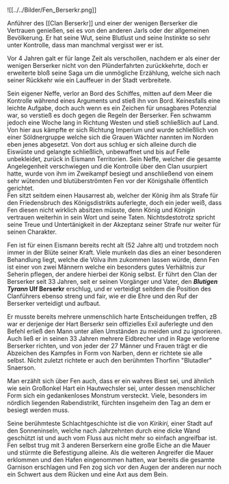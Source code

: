 ![[../../Bilder/Fen_Berserkr.png]]

Anführer des [[Clan Berserkr]] und einer der wenigen Berserker die Vertrauen genießen, sei es von den anderen Jarls oder der allgemeinen Bevölkerung. Er hat seine Wut, seine Blutlust und seine Instinkte so sehr unter Kontrolle, dass man manchmal vergisst wer er ist. 

Vor 4 Jahren galt er für lange Zeit als verschollen, nachdem er als einer der wenigen Berserker nicht von den Plünderfahrten zurückkehrte, doch er erweiterte bloß seine Saga um die unmögliche Erzählung, welche sich nach seiner Rückkehr wie ein Lauffeuer in der Stadt verbreitete.

Sein eigener Neffe, verlor an Bord des Schiffes, mitten auf dem Meer die Kontrolle während eines Arguments und stieß ihn von Bord. Keinesfalls eine leichte Aufgabe, doch auch wenn es ein Zeichen für unsagbares Potenzial war, so verstieß es doch gegen die Regeln der Berserker. Fen schwamm jedoch eine Woche lang in Richtung Westen und stieß schließlich auf Land. Von hier aus kämpfte er sich Richtung Imperium und wurde schließlich von einer Söldnergruppe welche sich die Grauen Wächter nannten im Norden eben jenes abgesetzt. Von dort aus schlug er sich alleine durch die Eiswüste und gelangte schließlich, unbewaffnet und bis auf Felle unbekleidet, zurück in Eismann Territorien. Sein Neffe, welcher die gesamte Angelegenheit verschwiegen und die Kontrolle über den Clan usurpiert hatte, wurde von ihm im Zweikampf besiegt und anschließend von einem sehr wütenden und blutüberströmten Fen vor der Königshalle öffentlich gerichtet.  
Fen sitzt seitdem einen Hausarrest ab, welcher der König ihm als Strafe für den Friedensbruch des Königsdistrikts auferlegte, doch ein jeder weiß, dass Fen diesen nicht wirklich absitzen müsste, denn König und Königin vertrauen weiterhin in sein Wort und seine Taten. Nichtsdestotrotz spricht seine Treue und Untertänigkeit in der Akzeptanz seiner Strafe nur weiter für seinen Charakter.

  

Fen ist für einen Eismann bereits recht alt (52 Jahre alt) und trotzdem noch immer in der Blüte seiner Kraft. Viele munkeln das dies an einer besonderen Behandlung liegt, welche die Völva ihm zukommen lassen würde, denn Fen ist einer von zwei Männern welche ein besonders gutes Verhältnis zur Seherin pflegen, der andere hierbei der König selbst. Er führt den Clan der Berserker seit 33 Jahren, seit er seinen Vorgänger und Vater, den **_Blutigen Tyrann_ Ulf Berserkr** erschlug, und er verteidigt seitdem die Position des Clanführers ebenso streng und fair, wie er die Ehre und den Ruf der Berserker verteidigt und aufbaut.

Er musste bereits mehrere unmenschlich harte Entscheidungen treffen, zB war er derjenige der Hart Berserkr sein offizielles Exil auferlegte und den Befehl erließ den Mann unter allen Umständen zu meiden und zu ignorieren. Auch ließ er in seinen 33 Jahren mehrere Eidbrecher und in Rage verlorene Berserker richten, und von jeder der 27 Männer und Frauen trägt er die Abzeichen des Kampfes in Form von Narben, denn er richtete sie alle selbst. Nicht zuletzt richtete er auch den berühmten Thorfinn "Blutadler" Snaerson.

Man erzählt sich über Fen auch, dass er ein wahres Biest sei, und ähnlich wie sein Großonkel Hart ein Hautwechsler sei, unter dessen menschlicher Form sich ein gedankenloses Monstrum versteckt. Viele, besonders im nördlich liegenden Rabendistrikt, fürchten insgeheim den Tag an dem er besiegt werden muss.

Seine berühmteste Schlachtgeschichte ist die von _Kirikiri,_ einer Stadt auf den Sonneninseln, welche nach Jahrzehnten durch eine dicke Wand geschützt ist und auch vom Fluss aus nicht mehr so einfach angreifbar ist. Fen selbst trug mit 3 anderen Berserkern eine große Eiche an die Mauer und stürmte die Befestigung alleine. Als die weiteren Angreifer die Mauer erklommen und den Hafen eingenommen hatten, war bereits die gesamte Garnison erschlagen und Fen zog sich vor den Augen der anderen nur noch ein Schwert aus dem Rücken und eine Axt aus dem Bein.